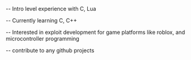 -- Intro level experience with C, Lua

-- Currently learning C, C++

-- Interested in exploit development for game platforms like roblox, and microcontroller programming

-- contribute to any github projects

